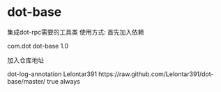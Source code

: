 # dot-base
集成dot-rpc需要的工具类
使用方式:
首先加入依赖

<dependency>
    <groupId>com.dot</groupId>
    <artifactId>dot-base</artifactId>
    <version>1.0</version>
</dependency>

加入仓库地址

<repositories>
    <repository>
        <id>dot-log-annotation</id>
        <name>Lelontar391</name>
        <url>https://raw.github.com/Lelontar391/dot-base/master/</url>
        <snapshots>
            <enabled>true</enabled>
            <updatePolicy>always</updatePolicy>
        </snapshots>
    </repository>
</repositories>
